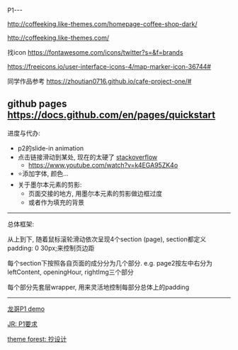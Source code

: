 P1---

http://coffeeking.like-themes.com/homepage-coffee-shop-dark/

http://coffeeking.like-themes.com/

找icon
https://fontawesome.com/icons/twitter?s=&f=brands

https://freeicons.io/user-interface-icons-4/map-marker-icon-36744#

同学作品参考
https://zhoutian0716.github.io/cafe-project-one/#

github pages
https://docs.github.com/en/pages/quickstart
---
进度与代办:
+ p2的slide-in animation
+ 点击链接滑动到某处, 现在的太硬了 [stackoverflow](https://stackoverflow.com/questions/7717527/smooth-scrolling-when-clicking-an-anchor-link) 
  + https://www.youtube.com/watch?v=k4EGA95ZK4o 
+ :star:添加字体, 颜色...
+ 关于墨尔本元素的剪影:
  + 页面交接的地方, 用墨尔本元素的剪影做边框过度
  + 或者作为填充的背景


---
总体框架:

从上到下, 随着鼠标滚轮滑动依次呈现4个section (page), section都定义padding: 0 30px;来控制页边距

每个section下按照各自页面的成分分为几个部分. e.g. page2按左中右分为 leftContent, openingHour, rightImg三个部分

每个部分先套层wrapper, 用来灵活地控制每部分总体上的padding

---

[龙哥P1 demo](https://github.com/australiaitgroup/project-one)

[JR: P1要求](https://github.com/australiaitgroup/jr-full-stack-projects)

[theme forest: 抄设计](https://themeforest.net/category/wordpress?clickid=wzf0yExqvxyNWABQIuUByWqCUkAzX1XJ8xQ22Y0&iradid=275988&iradtype=ONLINE_TRACKING_LINK&irgwc=1&irmptype=mediapartner&irpid=2412627&sort=sales&utm_campaign=af_impact_radius_2412627&utm_medium=affiliate&utm_source=impact_radius)

